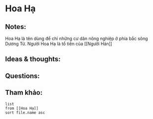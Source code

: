 # Hoa Hạ

## Notes:
Hoa Hạ là tên dùng để chỉ những cư dân nông nghiệp ở phía bắc sông Dương Tử. Người Hoa Hạ là tổ tiên của [[Người Hán]]

## Ideas & thoughts:

## Questions:


## Tham khảo:
```dataview
list
from [[Hoa Hạ]]
sort file.name asc
```